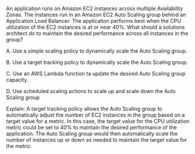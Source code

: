 An application runs on Amazon EC2 instances across multiple Availability Zonas. The instances run in an Amazon EC2 Auto Scaling group behind an Application Load Balancer. The application performs best when the CPU utilization of the EC2 instances is at or near 40%. What should a solutions architect do to maintain the desired performance across all instances in the group? 

A. Use a simple scaling policy to dynamically scale the Auto Scaling group. 

B. Use a target tracking policy to dynamically scale the Auto Scaling group. 

C. Use an AWS Lambda function ta update the desired Auto Scaling group capacity. 

D. Use scheduled scaling actions to scale up and scale down the Auto Scaling group

Explain:
A target tracking policy allows the Auto Scaling group to automatically adjust the number of EC2 instances in the group based on a target value for a metric. In this case, the target value for the CPU utilization metric could be set to 40% to maintain the desired performance of the application. The Auto Scaling group would then automatically scale the number of instances up or down as needed to maintain the target value for the metric.